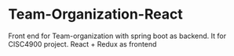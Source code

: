 # Team-Organization-React

Front end for Team-organization with spring boot as backend. It for CISC4900 project.
React + Redux as frontend


